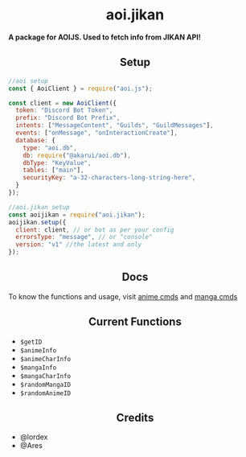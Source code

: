 <h1 align="center">
  aoi.jikan
</h1>
<b>A package for AOIJS. Used to fetch info from JIKAN API!</b>

<h2 align="center">
  Setup
</h2>

```js
//aoi setup
const { AoiClient } = require("aoi.js");

const client = new AoiClient({
  token: "Discord Bot Token",
  prefix: "Discord Bot Prefix",
  intents: ["MessageContent", "Guilds", "GuildMessages"],
  events: ["onMessage", "onInteractionCreate"],
  database: {
    type: "aoi.db",
    db: require("@akarui/aoi.db"),
    dbType: "KeyValue",
    tables: ["main"],
    securityKey: "a-32-characters-long-string-here",
  }
});

//aoi.jikan setup
const aoijikan = require("aoi.jikan");
aoijikan.setup({
  client: client, // or bot as per your config
  errorsType: "message", // or "console"
  version: "v1" //the latest and only
});
```

<h2 align="center">
  Docs
</h2>

To know the functions and usage, visit [anime cmds](https://nanotech-wiki.vercel.app/custom/anime/) and [manga cmds](https://nanotech-wiki.vercel.app/custom/manga/)

<h2 align="center">
  Current Functions
</h2>

- `$getID`
- `$animeInfo`
- `$animeCharInfo`
- `$mangaInfo`
- `$mangaCharInfo`
- `$randomMangaID`
- `$randomAnimeID`

<h2 align="center">
  Credits
</h2>

- @lordex
- @Ares